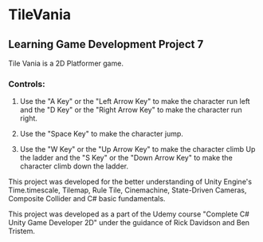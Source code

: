 # TileVania
## Learning Game Development Project 7

Tile Vania is a 2D Platformer game.

### Controls:

1. Use the "A Key" or the "Left Arrow Key" to make the character run left and the "D Key" or the "Right Arrow Key" to make the character run right.

2. Use the "Space Key" to make the character jump.

3. Use the "W Key" or the "Up Arrow Key" to make the character climb Up the ladder and the "S Key" or the "Down Arrow Key" to make the character climb down the ladder.

This project was developed for the better understanding of Unity Engine's Time.timescale, Tilemap, Rule Tile, Cinemachine, State-Driven Cameras, Composite Collider and C# basic fundamentals.

This project was developed as a part of the Udemy course "Complete C# Unity Game Developer 2D" under the guidance of Rick Davidson and Ben Tristem.
